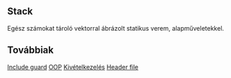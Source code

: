 ## Stack

Egész számokat tároló vektorral ábrázolt statikus verem, alapműveletekkel. 

## Továbbiak

[Include guard](https://en.wikipedia.org/wiki/Include_guard)
[OOP](https://prog.hu/cikkek/520/oop-alapok)
[Kivételkezelés](https://hu.wikipedia.org/wiki/Kiv%C3%A9telkezel%C3%A9s)
[Header file](http://www.cplusplus.com/forum/articles/10627/)



